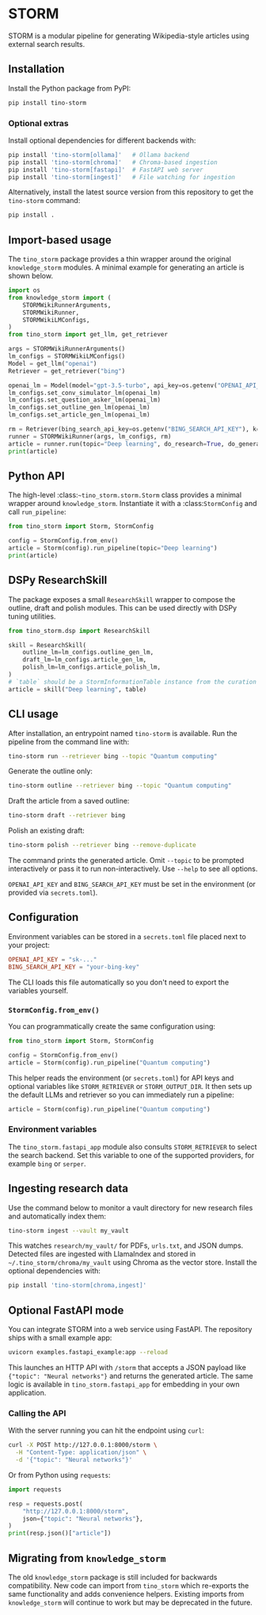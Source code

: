 # STORM

STORM is a modular pipeline for generating Wikipedia-style articles using external search results.

## Installation

Install the Python package from PyPI:

```bash
pip install tino-storm
```

### Optional extras

Install optional dependencies for different backends with:

```bash
pip install 'tino-storm[ollama]'   # Ollama backend
pip install 'tino-storm[chroma]'   # Chroma-based ingestion
pip install 'tino-storm[fastapi]'  # FastAPI web server
pip install 'tino-storm[ingest]'   # File watching for ingestion
```

Alternatively, install the latest source version from this repository to get the
``tino-storm`` command:

```bash
pip install .
```

## Import-based usage

The `tino_storm` package provides a thin wrapper around the original `knowledge_storm` modules.
A minimal example for generating an article is shown below.


```python
import os
from knowledge_storm import (
    STORMWikiRunnerArguments,
    STORMWikiRunner,
    STORMWikiLMConfigs,
)
from tino_storm import get_llm, get_retriever

args = STORMWikiRunnerArguments()
lm_configs = STORMWikiLMConfigs()
Model = get_llm("openai")
Retriever = get_retriever("bing")

openai_lm = Model(model="gpt-3.5-turbo", api_key=os.getenv("OPENAI_API_KEY"))
lm_configs.set_conv_simulator_lm(openai_lm)
lm_configs.set_question_asker_lm(openai_lm)
lm_configs.set_outline_gen_lm(openai_lm)
lm_configs.set_article_gen_lm(openai_lm)

rm = Retriever(bing_search_api_key=os.getenv("BING_SEARCH_API_KEY"), k=args.search_top_k)
runner = STORMWikiRunner(args, lm_configs, rm)
article = runner.run(topic="Deep learning", do_research=True, do_generate_outline=True, do_generate_article=True)
print(article)
```

## Python API

The high-level :class:`~tino_storm.storm.Storm` class provides a minimal wrapper
around ``knowledge_storm``. Instantiate it with a :class:`StormConfig` and call
``run_pipeline``:

```python
from tino_storm import Storm, StormConfig

config = StormConfig.from_env()
article = Storm(config).run_pipeline(topic="Deep learning")
print(article)
```

## DSPy ResearchSkill

The package exposes a small `ResearchSkill` wrapper to compose the outline,
draft and polish modules. This can be used directly with DSPy tuning utilities.

```python
from tino_storm.dsp import ResearchSkill

skill = ResearchSkill(
    outline_lm=lm_configs.outline_gen_lm,
    draft_lm=lm_configs.article_gen_lm,
    polish_lm=lm_configs.article_polish_lm,
)
# `table` should be a StormInformationTable instance from the curation stage
article = skill("Deep learning", table)
```

## CLI usage

After installation, an entrypoint named ``tino-storm`` is available. Run the pipeline from the command line with:

```bash
tino-storm run --retriever bing --topic "Quantum computing"
```

Generate the outline only:

```bash
tino-storm outline --retriever bing --topic "Quantum computing"
```

Draft the article from a saved outline:

```bash
tino-storm draft --retriever bing
```

Polish an existing draft:

```bash
tino-storm polish --retriever bing --remove-duplicate
```

The command prints the generated article. Omit ``--topic`` to be prompted interactively or pass it to run non-interactively. Use ``--help`` to see all options.

`OPENAI_API_KEY` and `BING_SEARCH_API_KEY` must be set in the environment (or provided via ``secrets.toml``).

## Configuration

Environment variables can be stored in a ``secrets.toml`` file placed next to your project:

```toml
OPENAI_API_KEY = "sk-..."
BING_SEARCH_API_KEY = "your-bing-key"
```

The CLI loads this file automatically so you don't need to export the variables yourself.

### ``StormConfig.from_env()``

You can programmatically create the same configuration using:

```python
from tino_storm import Storm, StormConfig

config = StormConfig.from_env()
article = Storm(config).run_pipeline("Quantum computing")
```

This helper reads the environment (or ``secrets.toml``) for API keys and optional variables like
``STORM_RETRIEVER`` or ``STORM_OUTPUT_DIR``. It then sets up the default LLMs and retriever so you
can immediately run a pipeline:


```python
article = Storm(config).run_pipeline("Quantum computing")
```

### Environment variables

The ``tino_storm.fastapi_app`` module also consults ``STORM_RETRIEVER`` to
select the search backend. Set this variable to one of the supported providers,
for example ``bing`` or ``serper``.

## Ingesting research data

Use the command below to monitor a vault directory for new research files and automatically index them:

```bash
tino-storm ingest --vault my_vault
```

This watches `research/my_vault/` for PDFs, `urls.txt`, and JSON dumps. Detected files are ingested with
LlamaIndex and stored in `~/.tino_storm/chroma/my_vault` using Chroma as the vector store. Install the optional
dependencies with:

```bash
pip install 'tino-storm[chroma,ingest]'
```


## Optional FastAPI mode

You can integrate STORM into a web service using FastAPI. The repository ships with a small example app:

```bash
uvicorn examples.fastapi_example:app --reload
```

This launches an HTTP API with ``/storm`` that accepts a JSON payload like
`{"topic": "Neural networks"}` and returns the generated article. The same logic is
available in ``tino_storm.fastapi_app`` for embedding in your own application.

### Calling the API

With the server running you can hit the endpoint using ``curl``:

```bash
curl -X POST http://127.0.0.1:8000/storm \
  -H "Content-Type: application/json" \
  -d '{"topic": "Neural networks"}'
```

Or from Python using ``requests``:

```python
import requests

resp = requests.post(
    "http://127.0.0.1:8000/storm",
    json={"topic": "Neural networks"},
)
print(resp.json()["article"])
```


## Migrating from `knowledge_storm`

The old `knowledge_storm` package is still included for backwards compatibility.
New code can import from `tino_storm` which re-exports the same functionality and adds convenience helpers.
Existing imports from `knowledge_storm` will continue to work but may be deprecated in the future.
